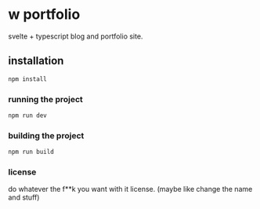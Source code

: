 # w portfolio
svelte + typescript blog and portfolio site.

## installation
```sh
npm install
```

### running the project
```sh
npm run dev
```

### building the project
```sh
npm run build
```

### license
do whatever the f**k you want with it license. (maybe like change the name and stuff)
